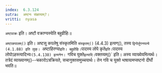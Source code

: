 ```yaml
---
index:  6.3.124
sutra:  अष्टनः संज्ञायाम्?।
vritti:  nyasa
---
```


`अष्टावक्रः` इति। अष्टौ वक्राण्यस्येति बहुव्रीहिः॥

`अष्टाकपालम्()` इति। अष्टसु कपलेषु संस्कृतमिति `संस्कृतम्()` (4.4.3) इत्यण्(), तस्य `द्विगोर्लुगनपत्ये (4.1.88) इति लुक्। `अष्टाहिरण्या` इति। बहुव्रीहिः। `पादस्य लोपे कृते` इति। `पादस्य लोपोऽहस्त्यादिभ्यः` (5.4.138) इत्यनेन। 
`गविच युक्ते` इत्यादि। `वक्तव्यम्()` इति। अस्य व्याख्येयमित्यर्थः। तत्रेदं व्याख्यानम्()--चकारोऽत्रक्रियते, सचानुक्तसमुच्चयार्थः। तेन गवि च युक्ते भाषायामप्यष्टनो दीर्घो भवति॥
